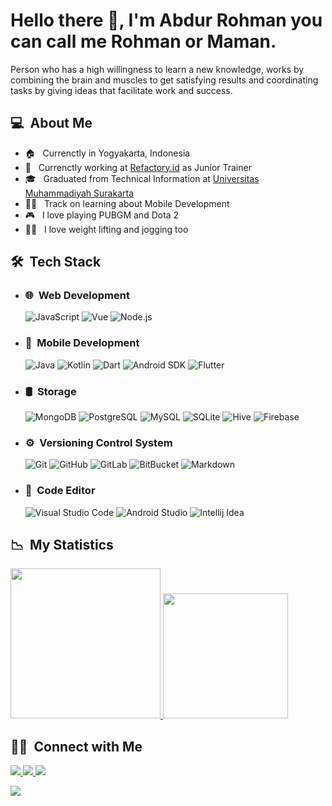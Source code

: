 # Hello there 👋, I'm Abdur Rohman you can call me Rohman or Maman.

Person who has a high willingness to learn a new knowledge, works by combining the brain and muscles to get satisfying results and coordinating tasks by giving ideas that facilitate work and success.

## __💻 &nbsp;About Me__

- 🏠 &nbsp; Currenctly in Yogyakarta, Indonesia
- 🏢 &nbsp; Currenctly working at [Refactory.id](https://refactory.id/) as Junior Trainer
- 🎓 &nbsp; Graduated from Technical Information at [Universitas Muhammadiyah Surakarta](https://www.ums.ac.id/en/home/)
- 👨‍💻 &nbsp; Track on learning about Mobile Development
- 🎮 &nbsp; I love playing PUBGM and Dota 2
- 🏋️‍♂️ &nbsp; I love weight lifting and jogging too

## __🛠 &nbsp;Tech Stack__

- ### 🌐 &nbsp;Web Development

    ![JavaScript](https://img.shields.io/badge/-JavaScript-333333?style=flat&logo=javascript)
    ![Vue](https://img.shields.io/badge/-Vue-333333?style=flat&logo=vue.js)
    ![Node.js](https://img.shields.io/badge/-Node.js-333333?style=flat&logo=node.js)

- ### 📱 &nbsp;Mobile Development

    ![Java](https://img.shields.io/badge/-Java-333333?style=flat&logo=java&logoColor=50c6fc)
    ![Kotlin](https://img.shields.io/badge/-Kotlin-333333?style=flat&logo=kotlin&logoColor=FF6D0A)
    ![Dart](https://img.shields.io/badge/-Dart-333333?style=flat&logo=dart&logoColor=2CB6F6)
    ![Android SDK](https://img.shields.io/badge/-Android%20SDK-333333?style=flat&logo=android)
    ![Flutter](https://img.shields.io/badge/-Flutter-333333?style=flat&logo=flutter&logoColor=2CB6F6)

- ### 🛢 &nbsp;Storage

    ![MongoDB](https://img.shields.io/badge/-MongoDB-333333?style=flat&logo=mongodb)
    ![PostgreSQL](https://img.shields.io/badge/-PostgreSQL-333333?style=flat&logo=postgresql&logoColor=336791)
    ![MySQL](https://img.shields.io/badge/-MySQL-333333?style=flat&logo=mysql)
    ![SQLite](https://img.shields.io/badge/-SQLite-333333?style=flat&logo=sqlite)
    ![Hive](https://img.shields.io/badge/-Hive-333333?style=flat&logo=hive)
    ![Firebase](https://img.shields.io/badge/-Firebase-333333?style=flat&logo=firebase)

- ### ⚙️ &nbsp;Versioning Control System

    ![Git](https://img.shields.io/badge/-Git-333333?style=flat&logo=git)
    ![GitHub](https://img.shields.io/badge/-GitHub-333333?style=flat&logo=github)
    ![GitLab](https://img.shields.io/badge/-GitLab-333333?style=flat&logo=gitlab)
    ![BitBucket](https://img.shields.io/badge/-BitBucket-333333?style=flat&logo=bitbucket&logoColor=2683FF)
    ![Markdown](https://img.shields.io/badge/-Markdown-333333?style=flat&logo=markdown)

- ### 🔧 &nbsp;Code Editor

    ![Visual Studio Code](https://img.shields.io/badge/-Visual%20Studio%20Code-333333?style=flat&logo=visual-studio-code&logoColor=007ACC)
    ![Android Studio](https://img.shields.io/badge/-Android%20Studio-333333?style=flat&logo=android-studio&logoColor=50F092)
    ![Intellij Idea](https://img.shields.io/badge/-Intellij%20Idea-333333?style=flat&logo=intellij-idea&logoColor=e8e8e8)

## __📉 &nbsp;My Statistics__

<p>
<a href="https://github.com/abdur-rohman2883">
  <img height="240em" src="https://github-readme-stats.vercel.app/api?username=abdur-rohman2883&show_icons=true&theme=radical" />
  
  <img height="200em" src="https://github-readme-stats-eight-theta.vercel.app/api/top-langs/?username=abdur-rohman2883&theme=radical&layout=compact" />
</a>
</p>

## __🤝🏻 &nbsp;Connect with Me__

<a href="https://www.linkedin.com/in/abdur-rohman-2b1455140/"><img src="https://img.shields.io/badge/-Abdur%20Rohman-0966C2?style=social&logo=Linkedin"/>
<a href="mailto:abdur.rohman2883@gmail.com"><img src="https://img.shields.io/badge/-abdur.rohman2883@gmail.com-D14836?style=social&logo=gmail&logoColor=F14236"/>
<a href="https://www.instagram.com/abdur_rohman.dev"><img src="https://img.shields.io/badge/-Abdur%20Rohman-D14836?style=social&logo=instagram&logoColor=000000"/>
</p>
<a href="https://www.facebook.com/abdur.rohman2883"><img src="https://img.shields.io/badge/-Abdur%20Rohman-D14836?style=social&logo=facebook&logoColor=0B88EF"/>